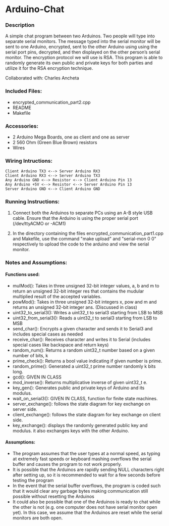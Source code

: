 # Arduino-Chat

### Description

A simple chat program between two Arduinos. Two people will type into separate serial monitors. The message typed into the serial monitor will be sent to one Arduino, encrypted, sent to the other Arduino using using the serial port pins, decrypted, and then displayed on the other person’s serial monitor. The encryption protocol we will use is RSA. This program is able to randomly generate its own public and private keys for both parties and utilize it for the RSA encryption technique.

Collaborated with: Charles Ancheta

### Included Files:
* encrypted_communication_part2.cpp
* README
* Makefile

### Accessories:
* 2 Arduino Mega Boards, one as client and one as server
* 2 560 Ohm (Green Blue Brown) resistors
* Wires

### Wiring Intructions:
	Client Arduino TX3 <--> Server Arduino RX3
	Client Arduino RX3 <--> Server Arduino TX3
	Any Arduino GND <--> Resistor <--> Client Arduino Pin 13
	Any Arduino +5V <--> Resistor <--> Server Arduino Pin 13
	Server Arduino GND <--> Client Arduino GND

### Running Instructions: 

1. Connect both the Arduinos to separate PCs using an A-B style USB cable. 
	Ensure that the Arduino is using the proper serial port (/dev/ttyACMO or -ACM1)

2. In the directory containing the files encrypted_communication_part1.cpp and 
	Makefile, use the command "make upload" and "serial-mon 0 0" respectively to 
	upload the code to the arduino and view the serial monitor.

### Notes and Assumptions:
	
#### Functions used:
* mulMod(): Takes in three unsigned 32-bit integer values, a, b and m to return 
	an unsigned 32-bit integer res that contains the mudular multiplied result 
	of the accepted variables.
* powMod(): Takes in three unsigned 32-bit integers x, pow and m and returns an 
	unsigned 32-bit integer ans. (Discussed in class)
* uint32_to_serial3(): Writes a uint32_t to serial3 starting from LSB to MSB
* uint32_from_serial3(): Reads a uint32_t to serial3 starting from LSB to MSB
* send_char(): Encrypts a given character and sends it to Serial3 and includes 
	special cases as needed
* receive_char(): Receives character and writes it to Serial (includes special 
	cases like backspace and return keys)
* random_num(): Returns a random uint32_t number based on a given number of bits, k
* prime_check(): Returns a bool value indicating if given number is prime.
* random_prime(): Generated a uint32_t prime number randomly k bits long.
* gcd(): GIVEN IN CLASS
* mod_inverse(): Returns multiplicative inverse of given uint32_t e.
* key_gen(): Generates public and private keys of Arduino and its modulus.
* wait_on_serial3(): GIVEN IN CLASS, function for finite state machines.
* server_exchange(): follows the state diagram for key exchange on server side.
* client_exchange(): follows the state diagram for key exchange on client side.
* key_exchange(): displays the randomly generated public key and modulus. 
	it also exchanges keys with the other Arduino. 


#### Assumptions: 
* The program assumes that the user types at a normal speed, as typing at extremely fast speeds or keyboard mashing overflows the serial buffer and causes the program to not work properly.
* It is possible that the Arduinos are rapidly sending NULL characters right after setting up, so it is recommended to wait for a few seconds before testing the program
* In the event that the serial buffer overflows, the program is coded such that it would clear any garbage bytes making communication still possible without resetting the Arduinos
* It could also be possible that one of the Arduinos is ready to chat while the other is not (e.g. one computer does not have serial monitor open yet). In this case, we assume that the Arduinos are reset while the serial monitors are both open.
